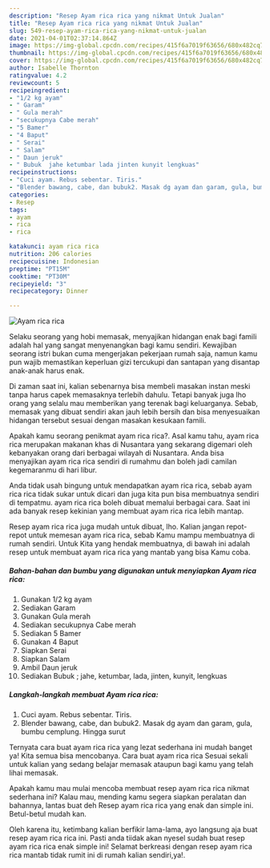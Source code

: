 ```yaml
---
description: "Resep Ayam rica rica yang nikmat Untuk Jualan"
title: "Resep Ayam rica rica yang nikmat Untuk Jualan"
slug: 549-resep-ayam-rica-rica-yang-nikmat-untuk-jualan
date: 2021-04-01T02:37:14.864Z
image: https://img-global.cpcdn.com/recipes/415f6a7019f63656/680x482cq70/ayam-rica-rica-foto-resep-utama.jpg
thumbnail: https://img-global.cpcdn.com/recipes/415f6a7019f63656/680x482cq70/ayam-rica-rica-foto-resep-utama.jpg
cover: https://img-global.cpcdn.com/recipes/415f6a7019f63656/680x482cq70/ayam-rica-rica-foto-resep-utama.jpg
author: Isabelle Thornton
ratingvalue: 4.2
reviewcount: 5
recipeingredient:
- "1/2 kg ayam"
- " Garam"
- " Gula merah"
- "secukupnya Cabe merah"
- "5 Bamer"
- "4 Baput"
- " Serai"
- " Salam"
- " Daun jeruk"
- " Bubuk  jahe ketumbar lada jinten kunyit lengkuas"
recipeinstructions:
- "Cuci ayam. Rebus sebentar. Tiris."
- "Blender bawang, cabe, dan bubuk2. Masak dg ayam dan garam, gula, bumbu cemplung. Hingga surut"
categories:
- Resep
tags:
- ayam
- rica
- rica

katakunci: ayam rica rica 
nutrition: 206 calories
recipecuisine: Indonesian
preptime: "PT15M"
cooktime: "PT30M"
recipeyield: "3"
recipecategory: Dinner

---
```



![Ayam rica rica](https://img-global.cpcdn.com/recipes/415f6a7019f63656/680x482cq70/ayam-rica-rica-foto-resep-utama.jpg)

Selaku seorang yang hobi memasak, menyajikan hidangan enak bagi famili adalah hal yang sangat menyenangkan bagi kamu sendiri. Kewajiban seorang istri bukan cuma mengerjakan pekerjaan rumah saja, namun kamu pun wajib memastikan keperluan gizi tercukupi dan santapan yang disantap anak-anak harus enak.

Di zaman  saat ini, kalian sebenarnya bisa membeli masakan instan meski tanpa harus capek memasaknya terlebih dahulu. Tetapi banyak juga lho orang yang selalu mau memberikan yang terenak bagi keluarganya. Sebab, memasak yang dibuat sendiri akan jauh lebih bersih dan bisa menyesuaikan hidangan tersebut sesuai dengan masakan kesukaan famili. 



Apakah kamu seorang penikmat ayam rica rica?. Asal kamu tahu, ayam rica rica merupakan makanan khas di Nusantara yang sekarang digemari oleh kebanyakan orang dari berbagai wilayah di Nusantara. Anda bisa menyajikan ayam rica rica sendiri di rumahmu dan boleh jadi camilan kegemaranmu di hari libur.

Anda tidak usah bingung untuk mendapatkan ayam rica rica, sebab ayam rica rica tidak sukar untuk dicari dan juga kita pun bisa membuatnya sendiri di tempatmu. ayam rica rica boleh dibuat memalui berbagai cara. Saat ini ada banyak resep kekinian yang membuat ayam rica rica lebih mantap.

Resep ayam rica rica juga mudah untuk dibuat, lho. Kalian jangan repot-repot untuk memesan ayam rica rica, sebab Kamu mampu membuatnya di rumah sendiri. Untuk Kita yang hendak membuatnya, di bawah ini adalah resep untuk membuat ayam rica rica yang mantab yang bisa Kamu coba.

<!--inarticleads1-->

##### Bahan-bahan dan bumbu yang digunakan untuk menyiapkan Ayam rica rica:

1. Gunakan 1/2 kg ayam
1. Sediakan  Garam
1. Gunakan  Gula merah
1. Sediakan secukupnya Cabe merah
1. Sediakan 5 Bamer
1. Gunakan 4 Baput
1. Siapkan  Serai
1. Siapkan  Salam
1. Ambil  Daun jeruk
1. Sediakan  Bubuk ; jahe, ketumbar, lada, jinten, kunyit, lengkuas




<!--inarticleads2-->

##### Langkah-langkah membuat Ayam rica rica:

1. Cuci ayam. Rebus sebentar. Tiris.
1. Blender bawang, cabe, dan bubuk2. Masak dg ayam dan garam, gula, bumbu cemplung. Hingga surut




Ternyata cara buat ayam rica rica yang lezat sederhana ini mudah banget ya! Kita semua bisa mencobanya. Cara buat ayam rica rica Sesuai sekali untuk kalian yang sedang belajar memasak ataupun bagi kamu yang telah lihai memasak.

Apakah kamu mau mulai mencoba membuat resep ayam rica rica nikmat sederhana ini? Kalau mau, mending kamu segera siapkan peralatan dan bahannya, lantas buat deh Resep ayam rica rica yang enak dan simple ini. Betul-betul mudah kan. 

Oleh karena itu, ketimbang kalian berfikir lama-lama, ayo langsung aja buat resep ayam rica rica ini. Pasti anda tiidak akan nyesel sudah buat resep ayam rica rica enak simple ini! Selamat berkreasi dengan resep ayam rica rica mantab tidak rumit ini di rumah kalian sendiri,ya!.

